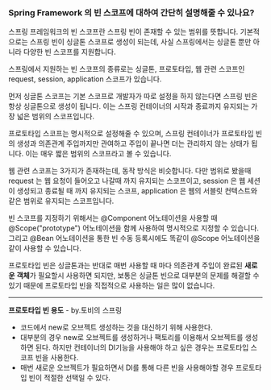 ### Spring Framework 의 빈 스코프에 대하여 간단히 설명해줄 수 있나요?

스프링 프레임워크의 빈 스코프란 스프링 빈이 존재할 수 있는 범위를 뜻합니다.
기본적으로는 스프링 빈이 싱글톤 스코프로 생성이 되는데, 사실 스프링에서는 싱글톤 뿐만 아니라 다양한 빈 스코프를 지원합니다.

스프링에서 지원하는 빈 스코프의 종류로는 싱글톤, 프로토타입, 웹 관련 스코프인 request, session, application 스코프가 있습니다.

먼저 싱글톤 스코프는 기본 스코프로 개발자가 따로 설정을 하지 않는다면 스프링 빈은 항상 싱글톤으로 생성이 됩니다.
이는 스프링 컨테이너의 시작과 종료까지 유지되는 가장 넓은 범위의 스코프입니다.

프로토타입 스코프는 명시적으로 설정해줄 수 있으며, 스프링 컨테이너가 프로토타입 빈의 생성과 의존관계 주입까지만 관여하고 주입이 끝나면 더는 관리하지 않는 상태가 됩니다.
이는 매우 짧은 범위의 스코프라고 볼 수 있습니다.

웹 관련 스코프는 3가지가 존재하는데, 동작 방식은 비슷합니다.
다만 범위로 봤을때 request 는 웹 요청이 들어오고 나갈때 까지 유지되는 스코프이고,
session 은 웹 세션이 생성되고 종료될 때 까지 유지되는 스코프,
application 은 웹의 서블릿 컨텍스트와 같은 범위로 유지되는 스코프입니다.

빈 스코프를 지정하기 위해서는 @Component 어노테이션을 사용할 때 @Scope("prototype") 어노테이션을 함께 사용하여 명시적으로 지정할 수 있습니다.
그리고 @Bean 어노테이션을 통한 빈 수동 등록시에도 똑같이 @Scope 어노테이션을 같이 사용할 수 있습니다.


프로토타입 빈은 싱글톤과는 반대로 매번 사용할 때 마다 의존관계 주입이 완료된 **새로운 객체**가 필요할시 사용하면 되지만, 보통은 싱글톤 빈으로 대부분의 문제를 해결할 수 있기 때문에 프로토타입 빈을 직접적으로 사용하는 일은 많이 없습니다.

---

**프로토타입 빈 용도** - by.토비의 스프링
- 코드에서 new로 오브젝트 생성하는 것을 대신하기 위해 사용한다.
- 대부분의 경우 new로 오브젝트를 생성하거나 팩토리를 이용해서 오브젝트를 생성하면 된다. 하지만 컨테이너의 DI기능을 사용해야 하고 싶은 경우는 프로토타입 스코프 빈을 사용한다.
- 매번 새로운 오브젝트가 필요하면서 DI를 통해 다른 빈을 사용해야할 경우 프로토타입 빈이 적절한 선택일 수 있다.